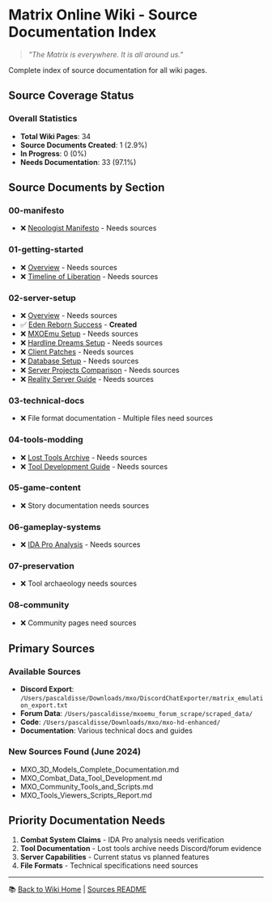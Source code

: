# Matrix Online Wiki - Source Documentation Index

> *"The Matrix is everywhere. It is all around us."*

Complete index of source documentation for all wiki pages.

## Source Coverage Status

### Overall Statistics
- **Total Wiki Pages**: 34
- **Source Documents Created**: 1 (2.9%)
- **In Progress**: 0 (0%)
- **Needs Documentation**: 33 (97.1%)

## Source Documents by Section

### 00-manifesto
- ❌ [Neoologist Manifesto](00-manifesto/neoologist-manifesto-sources.md) - Needs sources

### 01-getting-started
- ❌ [Overview](01-getting-started/index-sources.md) - Needs sources
- ❌ [Timeline of Liberation](01-getting-started/timeline-of-liberation-sources.md) - Needs sources

### 02-server-setup
- ❌ [Overview](02-server-setup/index-sources.md) - Needs sources
- ✅ [Eden Reborn Success](02-server-setup/eden-reborn-success-sources.md) - **Created**
- ❌ [MXOEmu Setup](02-server-setup/mxoemu-setup-sources.md) - Needs sources
- ❌ [Hardline Dreams Setup](02-server-setup/hardline-dreams-setup-sources.md) - Needs sources
- ❌ [Client Patches](02-server-setup/client-patches-sources.md) - Needs sources
- ❌ [Database Setup](02-server-setup/database-setup-sources.md) - Needs sources
- ❌ [Server Projects Comparison](02-server-setup/server-projects-comparison-sources.md) - Needs sources
- ❌ [Reality Server Guide](02-server-setup/reality-server-guide-sources.md) - Needs sources

### 03-technical-docs
- ❌ File format documentation - Multiple files need sources

### 04-tools-modding
- ❌ [Lost Tools Archive](04-tools-modding/lost-tools-archive-sources.md) - Needs sources
- ❌ [Tool Development Guide](04-tools-modding/tool-development-guide-sources.md) - Needs sources

### 05-game-content
- ❌ Story documentation needs sources

### 06-gameplay-systems
- ❌ [IDA Pro Analysis](06-gameplay-systems/combat/ida-pro-analysis-sources.md) - Needs sources

### 07-preservation
- ❌ Tool archaeology needs sources

### 08-community
- ❌ Community pages need sources

## Primary Sources

### Available Sources
- **Discord Export**: `/Users/pascaldisse/Downloads/mxo/DiscordChatExporter/matrix_emulation_export.txt`
- **Forum Data**: `/Users/pascaldisse/mxoemu_forum_scrape/scraped_data/`
- **Code**: `/Users/pascaldisse/Downloads/mxo/mxo-hd-enhanced/`
- **Documentation**: Various technical docs and guides

### New Sources Found (June 2024)
- MXO_3D_Models_Complete_Documentation.md
- MXO_Combat_Data_Tool_Development.md
- MXO_Community_Tools_and_Scripts.md
- MXO_Tools_Viewers_Scripts_Report.md

## Priority Documentation Needs

1. **Combat System Claims** - IDA Pro analysis needs verification
2. **Tool Documentation** - Lost tools archive needs Discord/forum evidence
3. **Server Capabilities** - Current status vs planned features
4. **File Formats** - Technical specifications need sources

---

📚 [Back to Wiki Home](/) | [Sources README](README.md)